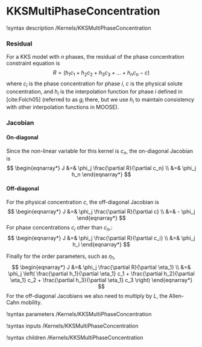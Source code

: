 # KKSMultiPhaseConcentration

!syntax description /Kernels/KKSMultiPhaseConcentration

### Residual

For a KKS model with $n$ phases, the residual of the phase concentration constraint equation is
$$
R = \left( h_1 c_1 + h_2 c_2 + h_3 c_3 + \dots + h_n c_n - c  \right)
$$
where $c_i$ is the phase concentration for phase $i$, $c$ is the physical solute concentration, and $h_i$ is the interpolation function for phase $i$ defined in [cite:Folch05] (referred to as $g_i$ there, but we use $h_i$ to maintain consistency with other interpolation functions in MOOSE).

### Jacobian

#### On-diagonal

Since the non-linear variable for this kernel is $c_n$, the on-diagonal Jacobian is
$$
\begin{eqnarray*}
J &=& \phi_j \frac{\partial R}{\partial c_n} \\
&=& \phi_j h_n
\end{eqnarray*}
$$

#### Off-diagonal

For the physical concentration $c$, the off-diagonal Jacobian is
$$
\begin{eqnarray*}
J &=& \phi_j \frac{\partial R}{\partial c} \\
&=& - \phi_j
\end{eqnarray*}
$$
For phase concentrations $c_i$ other than $c_n$,:
$$
\begin{eqnarray*}
J &=& \phi_j \frac{\partial R}{\partial c_i} \\
&=& \phi_j h_i
\end{eqnarray*}
$$

Finally for the order parameters, such as $\eta_1$,
$$
\begin{eqnarray*}
J &=& \phi_j \frac{\partial R}{\partial \eta_1} \\
&=& \phi_j \left( \frac{\partial h_1}{\partial \eta_1} c_1 + \frac{\partial h_2}{\partial \eta_1} c_2 +  \frac{\partial h_3}{\partial \eta_1} c_3      \right)
\end{eqnarray*}
$$
For the off-diagonal Jacobians we also need to multiply by $L$, the Allen-Cahn mobility.


!syntax parameters /Kernels/KKSMultiPhaseConcentration

!syntax inputs /Kernels/KKSMultiPhaseConcentration

!syntax children /Kernels/KKSMultiPhaseConcentration


